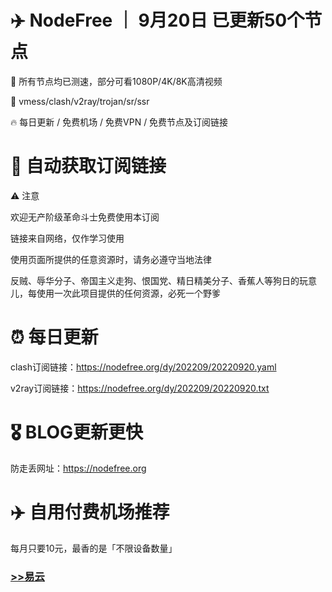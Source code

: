 # ✈️ NodeFree ｜ 9月20日 已更新50个节点

🏴‍ 所有节点均已测速，部分可看1080P/4K/8K高清视频

🎏 vmess/clash/v2ray/trojan/sr/ssr 

🔥 每日更新 / 免费机场 / 免费VPN / 免费节点及订阅链接

# 🚀 自动获取订阅链接

⚠️ 注意

欢迎无产阶级革命斗士免费使用本订阅

链接来自网络，仅作学习使用

使用页面所提供的任意资源时，请务必遵守当地法律

反贼、辱华分子、帝国主义走狗、恨国党、精日精美分子、香蕉人等狗日的玩意儿，每使用一次此项目提供的任何资源，必死一个野爹

# ⏰ 每日更新

clash订阅链接：https://nodefree.org/dy/202209/20220920.yaml

v2ray订阅链接：https://nodefree.org/dy/202209/20220920.txt

# 🎖️ BLOG更新更快

防走丢网址：https://nodefree.org

# ✈️ 自用付费机场推荐
每月只要10元，最香的是「不限设备数量」

### [>>易云](https://yiyun.io/#/register?code=xpeINiZl)
